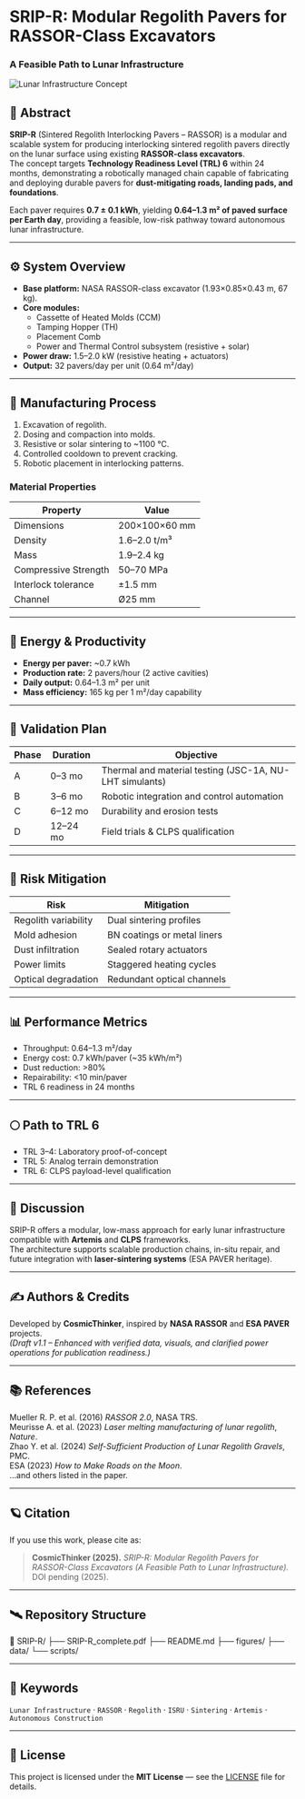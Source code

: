 # SRIP-R: Modular Regolith Pavers for RASSOR-Class Excavators  
### A Feasible Path to Lunar Infrastructure

![Lunar Infrastructure Concept](https://upload.wikimedia.org/wikipedia/commons/3/3c/Moon_surface_image.jpg)

## 📘 Abstract
**SRIP-R** (Sintered Regolith Interlocking Pavers – RASSOR) is a modular and scalable system for producing interlocking sintered regolith pavers directly on the lunar surface using existing **RASSOR-class excavators**.  
The concept targets **Technology Readiness Level (TRL) 6** within 24 months, demonstrating a robotically managed chain capable of fabricating and deploying durable pavers for **dust-mitigating roads, landing pads, and foundations**.

Each paver requires **0.7 ± 0.1 kWh**, yielding **0.64–1.3 m² of paved surface per Earth day**, providing a feasible, low-risk pathway toward autonomous lunar infrastructure.

---

## ⚙️ System Overview

- **Base platform:** NASA RASSOR-class excavator (1.93×0.85×0.43 m, 67 kg).
- **Core modules:**
  - Cassette of Heated Molds (CCM)
  - Tamping Hopper (TH)
  - Placement Comb
  - Power and Thermal Control subsystem (resistive + solar)
- **Power draw:** 1.5–2.0 kW (resistive heating + actuators)
- **Output:** 32 pavers/day per unit (0.64 m²/day)

---

## 🧱 Manufacturing Process

1. Excavation of regolith.  
2. Dosing and compaction into molds.  
3. Resistive or solar sintering to ~1100 °C.  
4. Controlled cooldown to prevent cracking.  
5. Robotic placement in interlocking patterns.  

### Material Properties
| Property | Value |
|-----------|--------|
| Dimensions | 200×100×60 mm |
| Density | 1.6–2.0 t/m³ |
| Mass | 1.9–2.4 kg |
| Compressive Strength | 50–70 MPa |
| Interlock tolerance | ±1.5 mm |
| Channel | Ø25 mm |

---

## 🔋 Energy & Productivity
- **Energy per paver:** ~0.7 kWh  
- **Production rate:** 2 pavers/hour (2 active cavities)  
- **Daily output:** 0.64–1.3 m² per unit  
- **Mass efficiency:** 165 kg per 1 m²/day capability  

---

## 🧪 Validation Plan
| Phase | Duration | Objective |
|--------|-----------|------------|
| A | 0–3 mo | Thermal and material testing (JSC-1A, NU-LHT simulants) |
| B | 3–6 mo | Robotic integration and control automation |
| C | 6–12 mo | Durability and erosion tests |
| D | 12–24 mo | Field trials & CLPS qualification |

---

## 🚧 Risk Mitigation
| Risk | Mitigation |
|------|-------------|
| Regolith variability | Dual sintering profiles |
| Mold adhesion | BN coatings or metal liners |
| Dust infiltration | Sealed rotary actuators |
| Power limits | Staggered heating cycles |
| Optical degradation | Redundant optical channels |

---

## 📊 Performance Metrics
- Throughput: 0.64–1.3 m²/day  
- Energy cost: 0.7 kWh/paver (~35 kWh/m²)  
- Dust reduction: >80%  
- Repairability: <10 min/paver  
- TRL 6 readiness in 24 months  

---

## 🌕 Path to TRL 6
- TRL 3–4: Laboratory proof-of-concept  
- TRL 5: Analog terrain demonstration  
- TRL 6: CLPS payload-level qualification  

---

## 🧩 Discussion
SRIP-R offers a modular, low-mass approach for early lunar infrastructure compatible with **Artemis** and **CLPS** frameworks.  
The architecture supports scalable production chains, in-situ repair, and future integration with **laser-sintering systems** (ESA PAVER heritage).

---

## ✍️ Authors & Credits
Developed by **CosmicThinker**, inspired by **NASA RASSOR** and **ESA PAVER** projects.  
*(Draft v1.1 – Enhanced with verified data, visuals, and clarified power operations for publication readiness.)*

---

## 📚 References
Mueller R. P. et al. (2016) *RASSOR 2.0*, NASA TRS.  
Meurisse A. et al. (2023) *Laser melting manufacturing of lunar regolith*, *Nature*.  
Zhao Y. et al. (2024) *Self-Sufficient Production of Lunar Regolith Gravels*, PMC.  
ESA (2023) *How to Make Roads on the Moon*.  
…and others listed in the paper.

---

## 🪐 Citation
If you use this work, please cite as:

> **CosmicThinker (2025).** *SRIP-R: Modular Regolith Pavers for RASSOR-Class Excavators (A Feasible Path to Lunar Infrastructure).*  
> DOI pending (2025).  

---

## 🛰️ Repository Structure


📂 SRIP-R/
├── SRIP-R_complete.pdf
├── README.md
├── figures/
├── data/
└── scripts/


---

## 🧭 Keywords
`Lunar Infrastructure` · `RASSOR` · `Regolith` · `ISRU` · `Sintering` · `Artemis` · `Autonomous Construction`

---

## 🧠 License
This project is licensed under the **MIT License** — see the [LICENSE](LICENSE) file for details.




